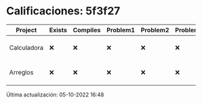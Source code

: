 # Calificaciones: 5f3f27
|Project|Exists|Compiles|Problem1|Problem2|Problem3|Extra|CommitHash|CommitDate|CheckDate|Comments|DueDate|Grade|
|-|-|-|-|-|-|-|-|-|-|-|-|-|
|Calculadora|❌|❌|❌|❌|❌|❌|NA|NA|05-10-2022 16:48:10|No se encontró el archivo en PracticasCompuI/Calculadora/Calculadora.cpp|28-09-2022 21:00:00|5|
|Arreglos|❌|❌|❌|❌|❌|❌|NA|NA|05-10-2022 16:48:11|No se encontró el archivo en PracticasCompuI/Arreglos/Arreglos.cpp|05-10-2022 21:00:00|5|

Última actualización: 05-10-2022 16:48